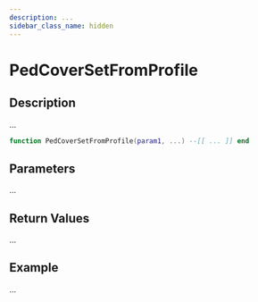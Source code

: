 ```yaml
---
description: ...
sidebar_class_name: hidden
---
```


# PedCoverSetFromProfile

## Description

...

```lua
function PedCoverSetFromProfile(param1, ...) --[[ ... ]] end
```

## Parameters

...

## Return Values

...

## Example

...

